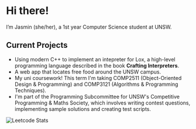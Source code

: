 # Hi there!
I’m Jasmin (she/her), a 1st year Computer Science student at UNSW.

## Current Projects
- Using modern C++ to implement an intepreter for Lox, a high-level programming language described in the book **Crafting Interpreters**.
- A web app that locates free food around the UNSW campus.
- My uni coursework! This term I'm taking COMP2511 (Object-Oriented Design & Programming) and COMP3121 (Algorithms & Programming Techniques).
- I'm part of the Programming Subcommittee for UNSW's Competitive Programming & Maths Society, which involves writing contest questions, implementing sample solutions and creating test scripts.

![Leetcode Stats](https://leetcard.jacoblin.cool/jasmin102)
